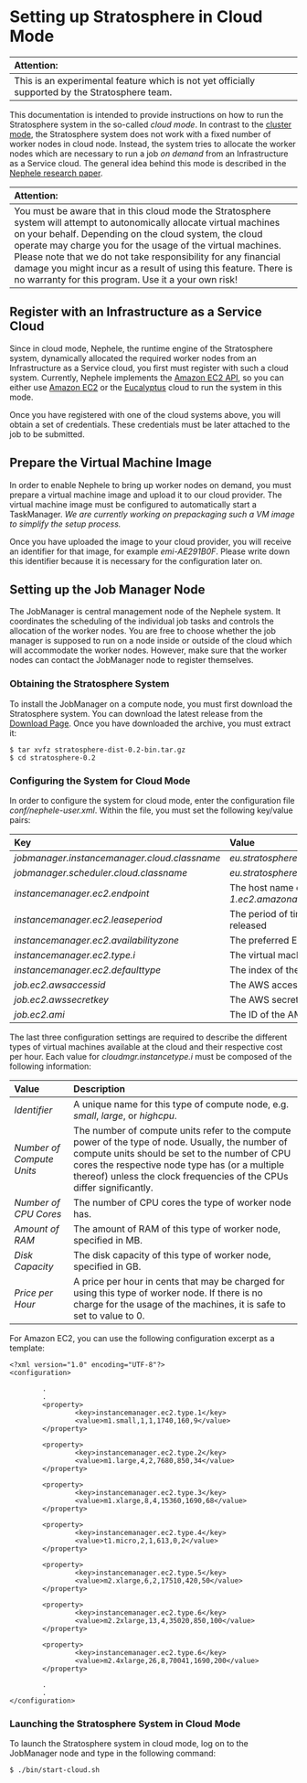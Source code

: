 Setting up Stratosphere in Cloud Mode
=====================================

<table>
<thead>
<tr class="header">
<th align="left">Attention:</th>
</tr>
</thead>
<tbody>
<tr class="odd">
<td align="left">This is an experimental feature which is not yet officially supported by the Stratosphere team.</td>
</tr>
</tbody>
</table>

This documentation is intended to provide instructions on how to run the
Stratosphere system in the so-called *cloud mode*. In contrast to the
[cluster
mode](clustersetup.html "clustersetup"),
the Stratosphere system does not work with a fixed number of worker
nodes in cloud node. Instead, the system tries to allocate the worker
nodes which are necessary to run a job *on demand* from an
Infrastructure as a Service cloud. The general idea behind this mode is
described in the [Nephele research
paper](http://stratosphere.eu/files/Nephele_09.pdf "http://stratosphere.eu/files/Nephele_09.pdf").

<table>
<thead>
<tr class="header">
<th align="left">Attention:</th>
</tr>
</thead>
<tbody>
<tr class="odd">
<td align="left">You must be aware that in this cloud mode the Stratosphere system will attempt to autonomically allocate virtual machines on your behalf. Depending on the cloud system, the cloud operate may charge you for the usage of the virtual machines. Please note that we do not take responsibility for any financial damage you might incur as a result of using this feature. There is no warranty for this program. Use it a your own risk!</td>
</tr>
</tbody>
</table>

Register with an Infrastructure as a Service Cloud
--------------------------------------------------

Since in cloud mode, Nephele, the runtime engine of the Stratosphere
system, dynamically allocated the required worker nodes from an
Infrastructure as a Service cloud, you first must register with such a
cloud system. Currently, Nephele implements the [Amazon EC2
API](http://docs.amazonwebservices.com/AWSEC2/latest/APIReference/ "http://docs.amazonwebservices.com/AWSEC2/latest/APIReference/"),
so you can either use [Amazon
EC2](http://aws.amazon.com/de/ec2/ "http://aws.amazon.com/de/ec2/") or
the
[Eucalyptus](http://open.eucalyptus.com/ "http://open.eucalyptus.com/")
cloud to run the system in this mode.

Once you have registered with one of the cloud systems above, you will
obtain a set of credentials. These credentials must be later attached to
the job to be submitted.

Prepare the Virtual Machine Image
---------------------------------

In order to enable Nephele to bring up worker nodes on demand, you must
prepare a virtual machine image and upload it to our cloud provider. The
virtual machine image must be configured to automatically start a
TaskManager. *We are currently working on prepackaging such a VM image
to simplify the setup process.*

Once you have uploaded the image to your cloud provider, you will
receive an identifier for that image, for example *emi-AE291B0F*. Please
write down this identifier because it is necessary for the configuration
later on.

Setting up the Job Manager Node
-------------------------------

The JobManager is central management node of the Nephele system. It
coordinates the scheduling of the individual job tasks and controls the
allocation of the worker nodes. You are free to choose whether the job
manager is supposed to run on a node inside or outside of the cloud
which will accommodate the worker nodes. However, make sure that the
worker nodes can contact the JobManager node to register themselves.

### Obtaining the Stratosphere System

To install the JobManager on a compute node, you must first download the
Stratosphere system. You can download the latest release from the
[Download
Page](http://stratosphere.eu/downloads "http://stratosphere.eu/downloads").
Once you have downloaded the archive, you must extract it:

    $ tar xvfz stratosphere-dist-0.2-bin.tar.gz
    $ cd stratosphere-0.2

### Configuring the System for Cloud Mode

In order to configure the system for cloud mode, enter the configuration
file *conf/nephele-user.xml*. Within the file, you must set the
following key/value pairs:

<table>
<thead>
<tr class="header">
<th align="left">Key</th>
<th align="left">Value</th>
</tr>
</thead>
<tbody>
<tr class="odd">
<td align="left"><em>jobmanager.instancemanager.cloud.classname</em></td>
<td align="left"><em>eu.stratosphere.nephele.instance.cloud.EC2CloudManager</em></td>
</tr>
<tr class="even">
<td align="left"><em>jobmanager.scheduler.cloud.classname</em></td>
<td align="left"><em>eu.stratosphere.nephele.jobmanager.scheduler.queue.QueueScheduler</em></td>
</tr>
<tr class="odd">
<td align="left"><em>instancemanager.ec2.endpoint</em></td>
<td align="left">The host name of EC2 Web Services, e.g., <em>eu-west-1.ec2.amazonaws.com</em>.</td>
</tr>
<tr class="even">
<td align="left"><em>instancemanager.ec2.leaseperiod</em></td>
<td align="left">The period of time in milliseconds after which idle instances will be released</td>
</tr>
<tr class="odd">
<td align="left"><em>instancemanager.ec2.availabilityzone</em></td>
<td align="left">The preferred EC2 availability zone used to allocate instances</td>
</tr>
<tr class="even">
<td align="left"><em>instancemanager.ec2.type.i</em></td>
<td align="left">The virtual machine type for virtual machine number <em>i</em></td>
</tr>
<tr class="odd">
<td align="left"><em>instancemanager.ec2.defaulttype</em></td>
<td align="left">The index of the default virtual machine type</td>
</tr>
<tr class="even">
<td align="left"><em>job.ec2.awsaccessid</em></td>
<td align="left">The AWS access key of the user that must be attached to the job</td>
</tr>
<tr class="odd">
<td align="left"><em>job.ec2.awssecretkey</em></td>
<td align="left">The AWS secret key of the user that must be attached to the job</td>
</tr>
<tr class="even">
<td align="left"><em>job.ec2.ami</em></td>
<td align="left">The ID of the AMI to be started for the worker nodes</td>
</tr>
</tbody>
</table>

The last three configuration settings are required to describe the
different types of virtual machines available at the cloud and their
respective cost per hour. Each value for *cloudmgr.instancetype.i* must
be composed of the following information:

<table>
<thead>
<tr class="header">
<th align="left">Value</th>
<th align="left">Description</th>
</tr>
</thead>
<tbody>
<tr class="odd">
<td align="left"><em>Identifier</em></td>
<td align="left">A unique name for this type of compute node, e.g. <em>small</em>, <em>large</em>, or <em>highcpu</em>.</td>
</tr>
<tr class="even">
<td align="left"><em>Number of Compute Units</em></td>
<td align="left">The number of compute units refer to the compute power of the type of node. Usually, the number of compute units should be set to the number of CPU cores the respective node type has (or a multiple thereof) unless the clock frequencies of the CPUs differ significantly.</td>
</tr>
<tr class="odd">
<td align="left"><em>Number of CPU Cores</em></td>
<td align="left">The number of CPU cores the type of worker node has.</td>
</tr>
<tr class="even">
<td align="left"><em>Amount of RAM</em></td>
<td align="left">The amount of RAM of this type of worker node, specified in MB.</td>
</tr>
<tr class="odd">
<td align="left"><em>Disk Capacity</em></td>
<td align="left">The disk capacity of this type of worker node, specified in GB.</td>
</tr>
<tr class="even">
<td align="left"><em>Price per Hour</em></td>
<td align="left">A price per hour in cents that may be charged for using this type of worker node. If there is no charge for the usage of the machines, it is safe to set to value to 0.</td>
</tr>
</tbody>
</table>

For Amazon EC2, you can use the following configuration excerpt as a
template:

    <?xml version="1.0" encoding="UTF-8"?>
    <configuration>

            .
            .
            <property>
                    <key>instancemanager.ec2.type.1</key>
                    <value>m1.small,1,1,1740,160,9</value>
            </property>

            <property>
                    <key>instancemanager.ec2.type.2</key>
                    <value>m1.large,4,2,7680,850,34</value>
            </property>

            <property>
                    <key>instancemanager.ec2.type.3</key>
                    <value>m1.xlarge,8,4,15360,1690,68</value>
            </property>

            <property>
                    <key>instancemanager.ec2.type.4</key>
                    <value>t1.micro,2,1,613,0,2</value>
            </property>

            <property>
                    <key>instancemanager.ec2.type.5</key>
                    <value>m2.xlarge,6,2,17510,420,50</value>
            </property>

            <property>
                    <key>instancemanager.ec2.type.6</key>
                    <value>m2.2xlarge,13,4,35020,850,100</value>
            </property>

            <property>
                    <key>instancemanager.ec2.type.6</key>
                    <value>m2.4xlarge,26,8,70041,1690,200</value>
            </property>

            .
            .
    </configuration>

### Launching the Stratosphere System in Cloud Mode

To launch the Stratosphere system in cloud mode, log on to the
JobManager node and type in the following command:

    $ ./bin/start-cloud.sh

